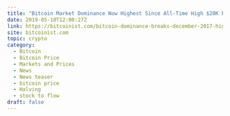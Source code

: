 ```yaml
---
title: "Bitcoin Market Dominance Now Highest Since All-Time High $20K Price"
date: 2019-05-10T12:00:27Z
link: https://bitcoinist.com/bitcoin-dominance-breaks-december-2017-highs/?utm_medium=RSS&utm_source=hune
site: bitcoinist.com
topic: crypto
category:
  - Bitcoin
  - Bitcoin Price
  - Markets and Prices
  - News
  - News teaser
  - bitcoin price
  - Halving
  - stock to flow
draft: false
---
```

